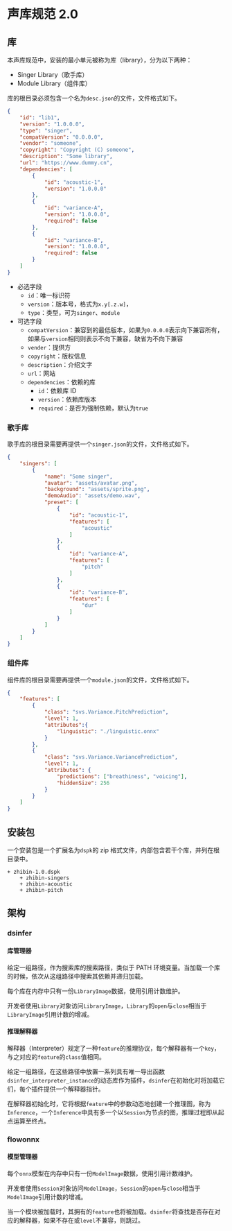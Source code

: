 # 声库规范 2.0

## 库

本声库规范中，安装的最小单元被称为库（library），分为以下两种：
+ Singer Library（歌手库）
+ Module Library（组件库）

库的根目录必须包含一个名为`desc.json`的文件，文件格式如下。

```json
{
    "id": "lib1",
    "version": "1.0.0.0",
    "type": "singer",
    "compatVersion": "0.0.0.0",
    "vendor": "someone",
    "copyright": "Copyright (C) someone",
    "description": "Some library",
    "url": "https://www.dummy.cn",
    "dependencies": [
        {
            "id": "acoustic-1",
            "version": "1.0.0.0"
        },
        {
            "id": "variance-A",
            "version": "1.0.0.0",
            "required": false
        },
        {
            "id": "variance-B",
            "version": "1.0.0.0",
            "required": false
        }
    ]
}
```

+ 必选字段
    + `id`：唯一标识符
    + `version`：版本号，格式为`x.y[.z.w]`，
    + `type`：类型，可为`singer`、`module`
+ 可选字段
    + `compatVersion`：兼容到的最低版本，如果为`0.0.0.0`表示向下兼容所有，如果与`version`相同则表示不向下兼容，缺省为不向下兼容
    + `vender`：提供方
    + `copyright`：版权信息
    + `description`：介绍文字
    + `url`：网站
    + `dependencies`：依赖的库
        + `id`：依赖库 ID
        + `version`：依赖库版本
        + `required`：是否为强制依赖，默认为`true`

### 歌手库

歌手库的根目录需要再提供一个`singer.json`的文件，文件格式如下。
```json
{
    "singers": [
        {
            "name": "Some singer",
            "avatar": "assets/avatar.png",
            "background": "assets/sprite.png",
            "demoAudio": "assets/demo.wav",
            "preset": [
                {
                    "id": "acoustic-1",
                    "features": [
                        "acoustic"
                    ]
                },
                {
                    "id": "variance-A",
                    "features": [
                        "pitch"
                    ]
                },
                {
                    "id": "variance-B",
                    "features": [
                        "dur"
                    ]
                }
            ]
        }
    ]
}
```

### 组件库

组件库的根目录需要再提供一个`module.json`的文件，文件格式如下。
```json
{
    "features": [
        {
            "class": "svs.Variance.PitchPrediction",
            "level": 1,
            "attributes":{
                "linguistic": "./linguistic.onnx"
            }
        },
        {
            "class": "svs.Variance.VariancePrediction",
            "level": 1,
            "attributes": {
                "predictions": ["breathiness", "voicing"],
                "hiddenSize": 256
            }
        }
    ]
}
```

## 安装包

一个安装包是一个扩展名为`dspk`的 zip 格式文件，内部包含若干个库，并列在根目录中。

```
+ zhibin-1.0.dspk
    + zhibin-singers
    + zhibin-acoustic
    + zhibin-pitch
```

## 架构

### dsinfer

#### 库管理器

给定一组路径，作为搜索库的搜索路径，类似于 PATH 环境变量。当加载一个库的时候，依次从这组路径中搜索其依赖并递归加载。

每个库在内存中只有一份`LibraryImage`数据，使用引用计数维护。

开发者使用`Library`对象访问`LibraryImage`，`Library`的`open`与`close`相当于`LibraryImage`引用计数的增减。

#### 推理解释器

解释器（Interpreter）规定了一种`feature`的推理协议，每个解释器有一个`key`，与之对应的`feature`的`class`值相同。

给定一组路径，在这些路径中放置一系列具有唯一导出函数`dsinfer_interpreter_instance`的动态库作为插件，`dsinfer`在初始化时将加载它们，每个插件提供一个解释器指针。

在解释器初始化时，它将根据`feature`中的参数动态地创建一个推理图，称为`Inference`，一个`Inference`中具有多一个以`Session`为节点的图，推理过程即从起点运算至终点。

### flowonnx

#### 模型管理器

每个`onnx`模型在内存中只有一份`ModelImage`数据，使用引用计数维护。

开发者使用`Session`对象访问`ModelImage`，`Session`的`open`与`close`相当于`ModelImage`引用计数的增减。

当一个模块被加载时，其拥有的`feature`也将被加载。`dsinfer`将查找是否存在对应的解释器，如果不存在或`level`不兼容，则跳过。